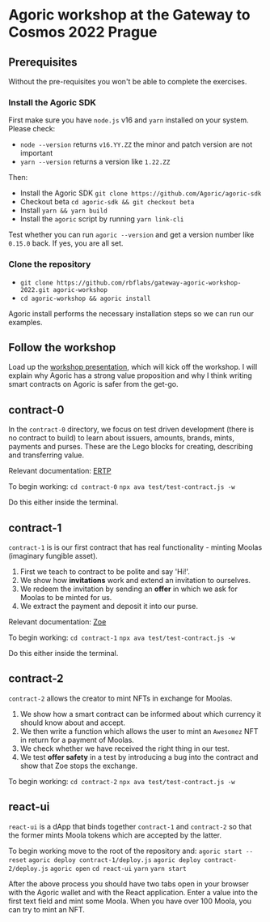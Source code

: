 # Agoric workshop at the Gateway to Cosmos 2022 Prague

## Prerequisites

Without the pre-requisites you won't be able to complete the exercises.

### Install the Agoric SDK

First make sure you have `node.js` v16 and `yarn` installed on your system.
Please check:

- `node --version` returns  `v16.YY.ZZ` the minor and patch version are not important
- `yarn --version` returns a version like `1.22.ZZ`

Then:

- Install the Agoric SDK `git clone https://github.com/Agoric/agoric-sdk`
- Checkout beta `cd agoric-sdk && git checkout beta`
- Install `yarn && yarn build`
- Install the `agoric` script by running `yarn link-cli`

Test whether you can run `agoric --version` and get a version number like `0.15.0` back. If yes, you are all set.

### Clone the repository

- `git clone https://github.com/rbflabs/gateway-agoric-workshop-2022.git agoric-workshop`
- `cd agoric-workshop && agoric install`

Agoric install performs the necessary installation steps so we can run our examples.

## Follow the workshop

Load up the [workshop presentation](https://docs.google.com/presentation/d/1Rr01wNR6JzDrfi5FKGGHHk3NqbT6LdhB8HUK21uKT3Q/edit?usp=sharing), which will kick off the workshop. I will explain why Agoric has a strong value proposition and why I think writing smart contracts on Agoric is safer from the get-go.

## contract-0

In the `contract-0` directory, we focus on test driven development (there is no contract to build) to learn about issuers, amounts, brands, mints, payments and purses. These are the Lego blocks for creating, describing and transferring value.

Relevant documentation: [ERTP](https://agoric.com/documentation/getting-started/ertp-introduction.html)

To begin working:
`cd contract-0`
`npx ava test/test-contract.js -w`

Do this either inside the terminal.

## contract-1

`contract-1` is is our first contract that has real functionality - minting Moolas (imaginary fungible asset).

1. First we teach to contract to be polite and say 'Hi!'.
2. We show how **invitations** work and extend an invitation to ourselves.
3. We redeem the invitation by sending an **offer** in which we ask for Moolas to be minted for us.
4. We extract the payment and deposit it into our purse.

Relevant documentation: [Zoe](https://agoric.com/documentation/getting-started/intro-zoe.html)

To begin working:
`cd contract-1`
`npx ava test/test-contract.js -w`

Do this either inside the terminal.

## contract-2

`contract-2` allows the creator to mint NFTs in exchange for Moolas.

1. We show how a smart contract can be informed about which currency it should know about and accept.
2. We then write a function which allows the user to mint an `Awesomez` NFT in return for a payment of Moolas.
3. We check whether we have received the right thing in our test.
4. We test **offer safety** in a test by introducing a bug into the contract and show that Zoe stops the exchange.

To begin working:
`cd contract-2`
`npx ava test/test-contract.js -w`

## react-ui

`react-ui` is a dApp that binds together `contract-1` and `contract-2` so that the former mints Moola tokens which are accepted by the latter.

To begin working move to the root of the repository and:
`agoric start --reset`
`agoric deploy contract-1/deploy.js`
`agoric deploy contract-2/deploy.js`
`agoric open` 
`cd react-ui`
`yarn`
`yarn start`

After the above process you should have two tabs open in your browser with the Agoric wallet and with the React application. Enter a value into the first text field and mint some Moola. When you have over 100 Moola, you can try to mint an NFT.
